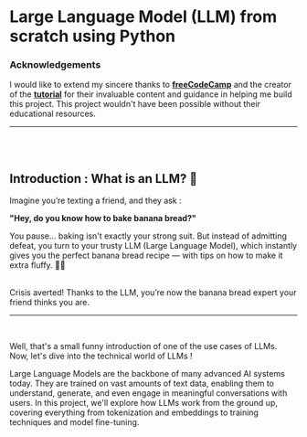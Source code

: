 # Large Language Model (LLM) from scratch using Python

### Acknowledgements
I would like to extend my sincere thanks to **[freeCodeCamp](https://www.freecodecamp.org/)** and the creator of the **[tutorial](https://www.youtube.com/watch?si=bKUnRhoGHbYjT5Ay&v=UU1WVnMk4E8&feature=youtu.be)** for their invaluable content and guidance in helping me build this project. This project wouldn't have been possible without their educational resources.

---

<br>
<br>

## Introduction : What is an LLM? 🤔

Imagine you’re texting a friend, and they ask :<br>

**"Hey, do you know how to bake banana bread?"**<br>

You pause... baking isn't exactly your strong suit. But instead of admitting defeat, you turn to your trusty LLM (Large Language Model), which instantly gives you the perfect banana bread recipe — with tips on how to make it extra fluffy. 🍞🍌
<br>
<br>

Crisis averted! Thanks to the LLM, you’re now the banana bread expert your friend thinks you are.

---

<br>

Well, that's a small funny introduction of one of the use cases of LLMs. Now, let's dive into the technical world of LLMs !
<br>

Large Language Models are the backbone of many advanced AI systems today. They are trained on vast amounts of text data, enabling them to understand, generate, and even engage in meaningful conversations with users. In this project, we'll explore how LLMs work from the ground up, covering everything from tokenization and embeddings to training techniques and model fine-tuning.
